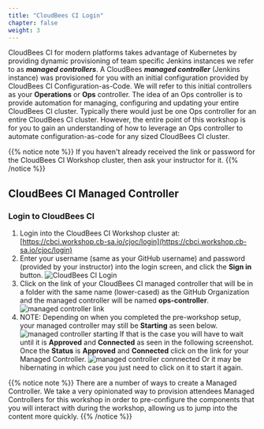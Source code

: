 ```yaml
---
title: "CloudBees CI Login"
chapter: false
weight: 3
--- 
```


CloudBees CI for modern platforms takes advantage of Kubernetes by providing dynamic provisioning of team specific Jenkins instances we refer to as ***managed controllers***. A CloudBees ***managed controller*** (Jenkins instance) was provisioned for you with an initial configuration provided by CloudBees CI Configuration-as-Code. We will refer to this initial controllers as your **Operations** or **Ops** controller. The idea of an Ops controller is to provide automation for managing, configuring and updating your entire CloudBees CI cluster. Typically there would just be one Ops controller for an entire CloudBees CI cluster. However, the entire point of this workshop is for you to gain an understanding of how to leverage an Ops controller to automate configuration-as-code for any sized CloudBees CI cluster.

{{% notice note %}}
If you haven't already received the link or password for the CloudBees CI Workshop cluster, then ask your instructor for it. 
{{% /notice %}}

## CloudBees CI Managed Controller

### Login to CloudBees CI

1. Login into the CloudBees CI Workshop cluster at: [https://cbci.workshop.cb-sa.io/cjoc/login](https://cbci.workshop.cb-sa.io/cjoc/login) 
2. Enter your username (same as your GitHub username) and password (provided by your instructor) into the login screen, and click the **Sign in** button. ![CloudBees CI Login](setup-login.png?width=40pc)
3. Click on the link of your CloudBees CI managed controller that will be in a folder with the same name (lower-cased) as the GitHub Organization and the managed controller will be named **ops-controller**. ![managed controller link](managed-controller-link.png?width=70pc) 
4. NOTE: Depending on when you completed the pre-workshop setup, your managed controller may still be **Starting** as seen below. ![managed controller starting](starting.png?width=60pc) 
If that is the case you will have to wait until it is **Approved** and **Connected** as seen in the following screenshot. Once the **Status** is **Approved** and **Connected** click on the link for your Managed Controller. ![managed controller connnected](mc-connected.png?width=60pc)  Or it may be hibernating in which case you just need to click on it to start it again.

{{% notice note %}}
There are a number of ways to create a Managed Controller. We take a very opinionated way to provision attendees Managed Controllers for this workshop in order to pre-configure the components that you will interact with during the workshop, allowing us to jump into the content more quickly.
{{% /notice %}}

